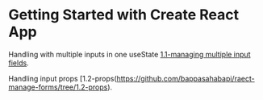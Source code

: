 # Getting Started with Create React App

Handling with multiple inputs in one useState [1.1-managing multiple input fields](https://github.com/bappasahabapi/raect-manage-forms/tree/1.1-managing-multiple-input-fields).

Handling input props [1.2-props(https://github.com/bappasahabapi/raect-manage-forms/tree/1.2-props).
